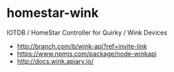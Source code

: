 # homestar-wink
IOTDB / HomeStar Controller for Quirky / Wink Devices


* http://branch.com/b/wink-api?ref=invite-link
* https://www.npmjs.com/package/node-winkapi
* http://docs.wink.apiary.io/
